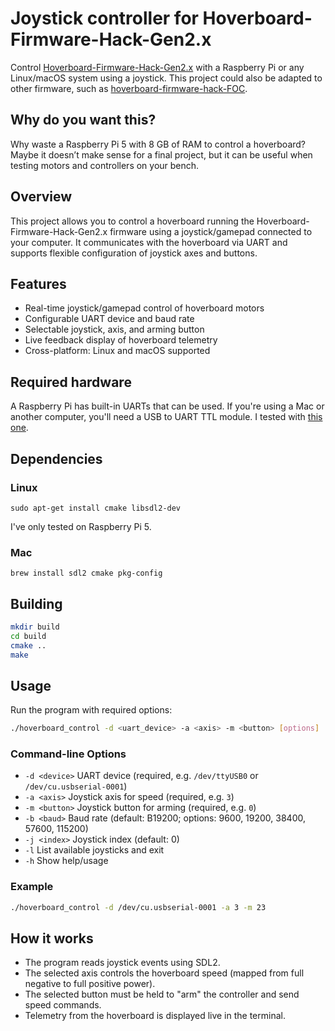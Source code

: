 # Joystick controller for Hoverboard-Firmware-Hack-Gen2.x

Control [Hoverboard-Firmware-Hack-Gen2.x](https://github.com/RoboDurden/Hoverboard-Firmware-Hack-Gen2.x) with a Raspberry Pi or any Linux/macOS system using a joystick. This project could also be adapted to other firmware, such as [hoverboard-firmware-hack-FOC](https://github.com/EFeru/hoverboard-firmware-hack-FOC).

## Why do you want this?
Why waste a Raspberry Pi 5 with 8 GB of RAM to control a hoverboard? Maybe it doesn’t make sense for a final project, but it can be useful when testing motors and controllers on your bench.

## Overview
This project allows you to control a hoverboard running the Hoverboard-Firmware-Hack-Gen2.x firmware using a joystick/gamepad connected to your computer. It communicates with the hoverboard via UART and supports flexible configuration of joystick axes and buttons.

## Features
- Real-time joystick/gamepad control of hoverboard motors
- Configurable UART device and baud rate
- Selectable joystick, axis, and arming button
- Live feedback display of hoverboard telemetry
- Cross-platform: Linux and macOS supported


## Required hardware
A Raspberry Pi has built-in UARTs that can be used. If you're using a Mac or another computer, you'll need a USB to UART TTL module. I tested with [this one](https://www.aliexpress.com/item/1005005847955898.html).

## Dependencies
### Linux
`sudo apt-get install cmake libsdl2-dev`

I've only tested on Raspberry Pi 5.

### Mac
`brew install sdl2 cmake pkg-config`

## Building
```sh
mkdir build
cd build
cmake ..
make
```

## Usage
Run the program with required options:
```sh
./hoverboard_control -d <uart_device> -a <axis> -m <button> [options]
```

### Command-line Options
- `-d <device>`    UART device (required, e.g. `/dev/ttyUSB0` or `/dev/cu.usbserial-0001`)
- `-a <axis>`      Joystick axis for speed (required, e.g. `3`)
- `-m <button>`    Joystick button for arming (required, e.g. `0`)
- `-b <baud>`      Baud rate (default: B19200; options: 9600, 19200, 38400, 57600, 115200)
- `-j <index>`     Joystick index (default: 0)
- `-l`             List available joysticks and exit
- `-h`             Show help/usage

### Example
```sh
./hoverboard_control -d /dev/cu.usbserial-0001 -a 3 -m 23
```

## How it works
- The program reads joystick events using SDL2.
- The selected axis controls the hoverboard speed (mapped from full negative to full positive power).
- The selected button must be held to "arm" the controller and send speed commands.
- Telemetry from the hoverboard is displayed live in the terminal.


